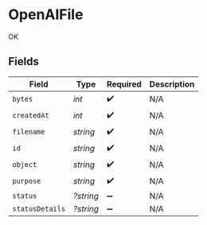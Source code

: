 # OpenAIFile

OK


## Fields

| Field              | Type               | Required           | Description        |
| ------------------ | ------------------ | ------------------ | ------------------ |
| `bytes`            | *int*              | :heavy_check_mark: | N/A                |
| `createdAt`        | *int*              | :heavy_check_mark: | N/A                |
| `filename`         | *string*           | :heavy_check_mark: | N/A                |
| `id`               | *string*           | :heavy_check_mark: | N/A                |
| `object`           | *string*           | :heavy_check_mark: | N/A                |
| `purpose`          | *string*           | :heavy_check_mark: | N/A                |
| `status`           | *?string*          | :heavy_minus_sign: | N/A                |
| `statusDetails`    | *?string*          | :heavy_minus_sign: | N/A                |